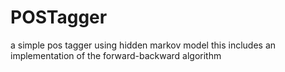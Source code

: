 # POSTagger
a simple pos tagger using hidden markov model
this includes an implementation of the forward-backward algorithm
